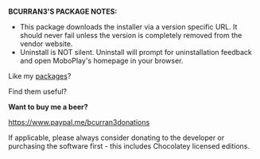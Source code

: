 **BCURRAN3'S PACKAGE NOTES:**

* This package downloads the installer via a version specific URL. It should never fail unless the version is completely removed from the vendor website.
* Uninstall is NOT silent. Uninstall will prompt for uninstallation feedback and open MoboPlay's homepage in your browser.


Like my [packages](https://chocolatey.org/profiles/bcurran3)? 

Find them useful?

**Want to buy me a beer?**

https://www.paypal.me/bcurran3donations

If applicable, please always consider donating to the developer or purchasing the software first - this includes Chocolatey licensed editions.